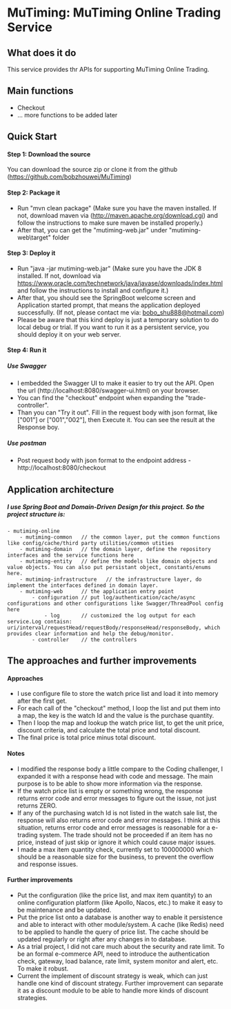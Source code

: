# MuTiming: MuTiming Online Trading Service

## What does it do
This service provides thr APIs for supporting MuTiming Online Trading.

## Main functions
- Checkout
- ... more functions to be added later

## Quick Start
#### Step 1: Download the source
You can download the source zip or clone it from the github (https://github.com/bobzhouwei/MuTiming)

#### Step 2: Package it
- Run "mvn clean package" 
(Make sure you have the maven installed. If not, download maven via (http://maven.apache.org/download.cgi) 
and follow the instructions to make sure maven be installed properly.)
- After that, you can get the "mutiming-web.jar" under "mutiming-web\target" folder

#### Step 3: Deploy it
- Run "java -jar mutiming-web.jar" 
(Make sure you have the JDK 8 installed. If not, download via https://www.oracle.com/technetwork/java/javase/downloads/index.html 
and follow the instructions to install and configure it.)
- After that, you should see the SpringBoot welcome screen and Application started prompt, that means the application deployed successfully.
(If not, please contact me via: bobo_shu888@hotmail.com)
- Please be aware that this kind deploy is just a temporary solution to do local debug or trial. 
If you want to run it as a persistent service, you should deploy it on your web server.

#### Step 4: Run it
##### Use Swagger
- I embedded the Swagger UI to make it easier to try out the API. Open the url (http://localhost:8080/swagger-ui.html) on your browser.
- You can find the "checkout" endpoint when expanding the "trade-controller". 
- Than you can "Try it out". Fill in the request body with json format, like ["001"] or ["001","002"], then Execute it.
You can see the result at the Response boy.
 ##### Use postman
 - Post request body with json format to the endpoint address - http://localhost:8080/checkout

## Application architecture
##### I use Spring Boot and Domain-Driven Design for this project. So the project structure is:
    - mutiming-online
        - mutiming-common   // the common layer, put the common functions like config/cache/third party utilities/common utities
        - mutiming-domain   // the domain layer, define the repository interfaces and the service functions here
        - mutiming-entity   // define the models like domain objects and value objects. You can also put persistant object, constants/enums here.
        - mutiming-infrastructure   // the infrastructure layer, do implement the interfaces defined in domain layer.
        - mutiming-web      // the application entry point
            - configuration // put log/authentication/cache/async configurations and other configurations like Swagger/ThreadPool config here
                - log       // customized the log output for each service.Log contaisn: uri/interval/requestHead/requestBody/responseHead/responseBody, which provides clear information and help the debug/monitor.
            - controller    // the controllers

## The approaches and further improvements
#### Approaches
- I use configure file to store the watch price list and load it into memory after the first get. 
- For each call of the "checkout" method, I loop the list and put them into a map, the key is the watch Id and the value is the purchase quantity.
- Then I loop the map and lookup the watch price list, to get the unit price, discount criteria, and calculate the total price and total discount. 
- The final price is total price minus total discount.
#### Notes
- I modified the response body a little compare to the Coding challenger, I expanded it with a response head with code and message. The main purpose is to be able to show more information via the response.
- If the watch price list is empty or something wrong, the response returns error code and error messages to figure out the issue, not just returns ZERO.
- If any of the purchasing watch Id is not listed in the watch sale list, the response will also returns error code and error messages. I think at this situation, returns error code and error messages is reasonable for a e-trading system. The trade should not be proceeded if an item has no price, instead of just skip or ignore it which could cause major issues.
- I made a max item quantity check, currently set to 100000000 which should be a reasonable size for the business, to prevent the overflow and response issues. 
#### Further improvements
- Put the configuration (like the price list, and max item quantity) to an online configuration platform (like Apollo, Nacos, etc.) to make it easy to be maintenance and be updated.
- Put the price list onto a database is another way to enable it persistence and able to interact with other module/system. A cache (like Redis) need to be applied to handle the query of price list. The cache should be updated regularly or right after any changes in to database.
- As a trial project, I did not care much about the security and rate limit. To be an formal e-commerce API, need to introduce the authentication check, gateway, load balance, rate limit, system monitor and alert, etc. To make it robust. 
- Current the implement of discount strategy is weak, which can just handle one kind of discount strategy. Further improvement can separate it as a discount module to be able to handle more kinds of discount strategies. 
